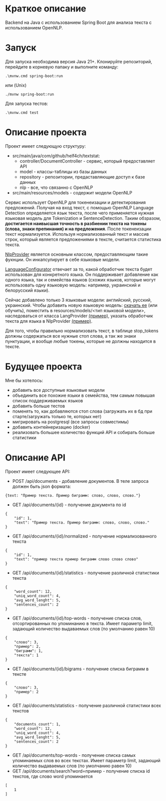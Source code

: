 # Краткое описание
Backend на Java с использованием Spring Boot для анализа текста с использованием OpenNLP.

# Запуск
Для запуска необходима версия Java 21+.
Клонируйте репозиторий, перейдите в корневую папаку и выполните команду:
```
.\mvnw.cmd spring-boot:run
```
или (Unix)
```
./mvnw spring-boot:run
```

Для запуска тестов:
```
.\mvnw.cmd test
```

# Описание проекта
Проект имеет следующую структуру:
- src/main/java/com/github/helf4ch/textstat:
  - controller/DocumentController - сервис, который предоставляет API
  - model - классы-таблицы из базы данных
  - repository - репозитории, предаставляющие доступ к базе данных
  - nlp - все, что связанно с OpenNLP
- src/main/resources/models - содержит модели OpenNLP

Сервис использует OpenNLP для токенеизации и детектирования предложений. Получая на вход текст, с помощью OpenNLP Language Detection определяется язык текста, после чего применяется нужная языковая модель для Tokenization и SentenceDetection. Таким обзразом, **достигается наивысшая точность в разбиении текста на токены (слова, знаки препинания) и на предложения**. После токенеизации текст нормализуется. Используя нормализованный текст и массив строк, который является предложениями в тексте, считается статистика текста.

[NlpProvider](https://github.com/helf4ch/textstat/blob/master/src/main/java/com/github/helf4ch/textstat/nlp/NlpProvider.java) является основным классом, предоставляющим такие фукнции. Он инкапсулирует в себе языковые модели.

[LanguageConfigurator](https://github.com/helf4ch/textstat/blob/master/src/main/java/com/github/helf4ch/textstat/nlp/LanguageConfigurator.java) отвечает за то, какой обработчик текста будет использован для конкретного языка. Он поддерживает добавление как одного языка, так и семейства языков (схожих языков, которые могут использовать одну языковую модель: например, украинский и белорусский языки).

Сейчас добавлено только 3 языковые модели: английский, русский, украинский. Чтобы добавить новую языковую модель: [скачать ее](https://opennlp.apache.org/models.html) (или обучить), поместить в resources/models/<тип языковой модели>, наследоваться от класса LangProvider [(пример)](https://github.com/helf4ch/textstat/blob/master/src/main/java/com/github/helf4ch/textstat/nlp/models/lang/EngProvider.java), указать обработчик текста для языка в NlpProvider [(пример)](src/main/java/com/github/helf4ch/textstat/nlp/NlpProvider.java).

Для того, чтобы правильно нормализовать текст, в таблице stop_tokens должны содержаться все нужные стоп слова, а так же знаки пунктуации, и вообще любые токены, которые не должны находится в тексте.

# Будущее проекта
Мне бы хотелось:
- добавить все доступные языковые модели
- объединить все похожие языки в семейства, тем самым повышая список поддерживаемых языков
- добавить больше тестов
- поменять то, как добавляются стоп слова (загружать их в бд при старте/загружать только те, которых нет)
- мигрировать на postgresql (все запросы совместимы)
- добавить контейнеризацию (docker)
- реализовать большее количество функций API и собирать больше статистики

# Описание API
Проект имеет следующее API:
- POST /api/documents - добавление документов. В теле запроса должен быть json формата:
```
{text: "Пример текста. Пример биграмм: слово, слово, слово."}
```
- GET /api/documents/{id} - получение документа по id
```
{
    "id": 1,
    "text": "Пример текста. Пример биграмм: слово, слово, слово."
}
```
- GET /api/documents/{id}/normalized - получение нормализованного текста
```
{
    "id": 1,
    "text": "пример текста пример биграмм слово слово слово"
}
```
- GET /api/documents/{id}/statistics - получение различной статистики текста
```
{
    "word_count": 12,
    "uniq_word_count": 4,
    "avg_word_lenght": 5,
    "sentences_count": 2
}
```
- GET /api/documents/{id}/top-words - получение списка слов, отсортированных по упоминанию в текста. Имеет параметр limit, задающий количество выдаваемых слов (по умолчанию равен 10)
```
{
    "слово": 3,
    "пример": 2,
    "биграмм": 1,
    "текста": 1
}
```
- GET /api/documents/{id}/bigrams - получение списка биграмм в тексте
```
{
    "слово": 3,
    "пример": 2
}
```
- GET /api/documents/statistics - получение различной статистики всех текстов
```
{
    "documents_count": 1,
    "word_count": 12,
    "uniq_word_count": 4,
    "avg_word_lenght": 5,
    "sentences_count": 2
}
```
- GET /api/documents/top-words - получение списка самых упоминаемых слов во всех текстах. Имеет параметр limit, задающий количество выдаваемых слов (по умолчанию равен 10)
- GET /api/documents/search?word=пример - получение списка id текстов, где слово word упоминается
```
[
    1
]
```
